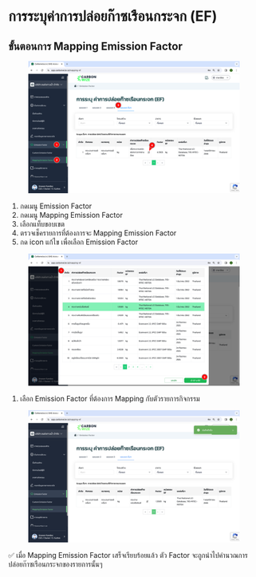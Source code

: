 # การระบุค่าการปล่อยก๊าซเรือนกระจก (EF)

## ขั้นตอนการ Mapping Emission Factor

<figure><img src="../../.gitbook/assets/image (76).png" alt=""><figcaption></figcaption></figure>

1. กดเมนู Emission Factor
2. กดเมนู Mapping Emission Factor
3. เลือกแท็บขอบเขต
4. ตรวจเช็ครายการที่ต้องการจะ Mapping Emission Factor
5. กด icon แก้ไข เพื่อเลือก Emission Factor



<figure><img src="../../.gitbook/assets/image (78).png" alt=""><figcaption></figcaption></figure>

1. เลือก Emission Factor ที่ต้องการ Mapping กับตัวรายการกิจกรรม



<figure><img src="../../.gitbook/assets/Screenshot 2566-11-01 at 19.14.26.png" alt=""><figcaption></figcaption></figure>

✅ เมื่อ Mapping Emission Factor เสร็จเรียบร้อยแล้ว ตัว Factor จะถูกนำไปคำนวณการปล่อยก๊าซเรือนกระจกของรายการนั้นๆ

